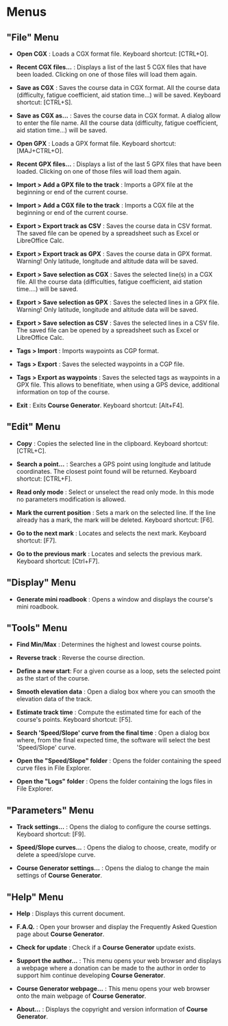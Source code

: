# Menus
## "File" Menu

* **Open CGX** : Loads a CGX format file. Keyboard shortcut: [CTRL+O].

* **Recent CGX files...** : Displays a list of the last 5 CGX files that have been loaded. Clicking on one of those files will load them again.

* **Save as CGX** : Saves the course data in CGX format.
All the course data (difficulty, fatigue coefficient, aid station time...) will be saved. Keyboard shortcut: [CTRL+S].

* **Save as CGX as...** : Saves the course data in CGX format. A dialog allow to enter the file name.
All the course data (difficulty, fatigue coefficient, aid station time...) will be saved.

* **Open GPX** : Loads a GPX format file. Keyboard shortcut: [MAJ+CTRL+O].

* **Recent GPX files...** : Displays a list of the last 5 GPX files that have been loaded. Clicking on one of those files will load them again.

* **Import > Add a GPX file to the track** : Imports a GPX file at the beginning or end of the current course.

* **Import > Add a CGX file to the track** : Imports a CGX file at the beginning or end of the current course.

* **Export > Export track as CSV** : Saves the course data in CSV format.
The saved file can be opened by a spreadsheet such as Excel or LibreOffice Calc.

* **Export > Export track as GPX** : Saves the course data in GPX format.
Warning! Only latitude, longitude and altitude data will be saved.

* **Export > Save selection as CGX** : Saves the selected line(s) in a CGX file.
All the course data (difficulties, fatigue coefficient, aid station time....) will be saved.

* **Export > Save selection as GPX** : Saves the selected lines in a GPX file.
Warning! Only latitude, longitude and altitude data will be saved.

* **Export > Save selection as CSV** : Saves the selected lines in a CSV file.
The saved file can be opened by a spreadsheet such as Excel or LibreOffice Calc.

* **Tags > Import** : Imports waypoints as CGP format.

* **Tags > Export** : Saves the selected waypoints in a CGP file.

* **Tags > Export as waypoints** : Saves the selected tags as waypoints in a GPX file. This allows to benefitiate, when using a GPS device, additional information on top of the course.

* **Exit** : Exits **Course Generator**. Keyboard shortcut: [Alt+F4].

## "Edit" Menu 

* **Copy** : Copies the selected line in the clipboard. Keyboard shortcut: [CTRL+C].

* **Search a point...** : Searches a GPS point using longitude and latitude coordinates. The closest point found will be returned. Keyboard shortcut: [CTRL+F].

* **Read only mode** : Select or unselect the read only mode. In this mode no parameters modification is allowed.

* **Mark the current position** : Sets a mark on the selected line. If the line already has a mark, the mark will be deleted. Keyboard shortcut: [F6].

* **Go to the next mark** : Locates and selects the next mark. Keyboard shortcut: [F7].

* **Go to the previous mark** : Locates and selects the previous mark. Keyboard shortcut: [Ctrl+F7].

## "Display" Menu 

* **Generate mini roadbook** : Opens a window and displays the course's mini roadbook.

## "Tools" Menu

* **Find Min/Max** : Determines the highest and lowest course points.

* **Reverse track** : Reverse the course direction.

* **Define a new start**: For a given course as a loop, sets the selected point as the start of the course.

* **Smooth elevation data** : Open a dialog box where you can smooth the elevation data of the track.

* **Estimate track time** : Compute the estimated time for each of the course's points. Keyboard shortcut: [F5].

* **Search 'Speed/Slope' curve from the final time** : Open a dialog box where, from the final expected time, the software will select the best 'Speed/Slope' curve.

* **Open the "Speed/Slope" folder** : Opens the folder containing the speed curve files in File Explorer.

* **Open the "Logs" folder** : Opens the folder containing the logs files in File Explorer.

## "Parameters" Menu 

* **Track settings...** : Opens the dialog to configure the course settings. Keyboard shortcut: [F9].

* **Speed/Slope curves...** : Opens the dialog to choose, create, modify or delete a speed/slope curve.

* **Course Generator settings...** : Opens the dialog to change the main settings of **Course Generator**.

## "Help" Menu 

* **Help** : Displays this current document.

* **F.A.Q.** : Open your browser and display the Frequently Asked Question page about **Course Generator**. 

* **Check for update** : Check if a **Course Generator** update exists.

* **Support the author...** : This menu opens your web browser and displays a webpage where a donation can be made to the author in order to support him continue developing **Course Generator**.

* **Course Generator webpage...** : This menu opens your web browser onto the main webpage of **Course Generator**.

* **About...** : Displays the copyright and version information of **Course Generator**.
